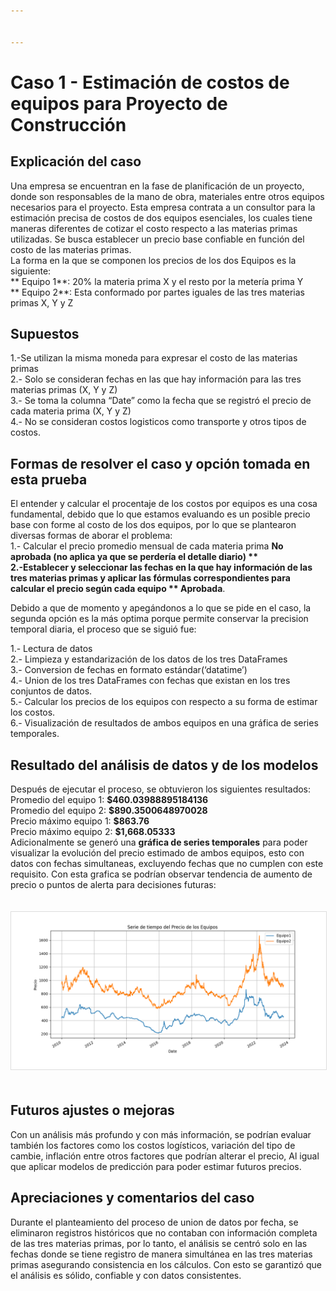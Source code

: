 ```yaml
---


---
```


<h1 id="caso-1---estimación-de-costos-de-equipos-para-proyecto-de-construcción">Caso 1 - Estimación de costos de equipos para Proyecto de Construcción</h1>
<h2 id="explicación-del-caso">Explicación del caso</h2>
<p>Una empresa se encuentran en la fase de planificación de un proyecto, donde son responsables de la mano de obra, materiales entre otros equipos necesarios para el proyecto.  Esta empresa contrata a un consultor para la estimación precisa de costos de dos equipos esenciales, los cuales tiene maneras diferentes de cotizar el costo respecto a las materias primas utilizadas. Se busca establecer un precio base confiable en función del costo de las materias primas.<br>
La forma en la que se componen los precios de los dos Equipos es la siguiente:<br>
** Equipo 1**: 20% la materia prima X y el resto por la metería prima Y<br>
** Equipo 2**: Esta conformado por partes iguales de las tres materias primas X, Y y Z</p>
<h2 id="supuestos">Supuestos</h2>
<p>1.-Se utilizan la misma moneda para expresar el costo de las materias primas<br>
2.- Solo se consideran fechas en las que hay información para las tres materias primas (X, Y y Z)<br>
3.- Se toma la columna “Date” como la fecha que se registró el precio de cada materia prima (X, Y y Z)<br>
4.- No se consideran costos logisticos como transporte y otros tipos de costos.</p>
<h2 id="formas-de-resolver-el-caso-y-opción-tomada-en-esta-prueba">Formas de resolver el caso y opción tomada en esta prueba</h2>
<p>El entender y calcular el procentaje de los costos por equipos es una cosa fundamental, debido que lo que estamos evaluando es un  posible precio base con forme al costo de los dos equipos, por lo que se plantearon diversas formas de aborar el problema:<br>
1.- Calcular el precio promedio mensual de cada materia prima <strong>No aprobada (no aplica ya que se perdería el detalle diario) **<br>
2.-Establecer y seleccionar las fechas en la que hay información de las tres materias primas y aplicar las fórmulas correspondientes para calcular el precio según cada equipo ** Aprobada</strong>.</p>
<p>Debido a que de momento y apegándonos a lo que se pide en el caso, la segunda opción es la más optima porque permite conservar la precision temporal diaria, el proceso que se siguió fue:</p>
<p>1.- Lectura de datos<br>
2.- Limpieza y estandarización de los datos de los tres DataFrames<br>
3.- Conversion de fechas en formato estándar(‘datatime’)<br>
4.- Union de los tres DataFrames  con fechas que existan en los tres conjuntos de datos.<br>
5.- Calcular los precios de los equipos con respecto a su forma de estimar los costos.<br>
6.- Visualización de resultados de ambos equipos en una gráfica de series temporales.</p>
<h2 id="resultado-del-análisis-de-datos-y-de-los-modelos">Resultado del análisis de datos y de los modelos</h2>
<p>Después de ejecutar el proceso, se obtuvieron los siguientes resultados:<br>
Promedio del equipo 1: <strong>$460.03988895184136</strong><br>
Promedio del equipo 2: <strong>$890.3500648970028</strong><br>
Precio máximo equipo 1: <strong>$863.76</strong><br>
Precio máximo equipo 2: <strong>$1,668.05333</strong><br>
Adicionalmente se generó una <strong>gráfica de series temporales</strong> para poder visualizar la evolución del precio estimado de ambos equipos, esto con datos con fechas simultaneas, excluyendo fechas que no cumplen con este requisito.  Con esta grafica se podrían observar tendencia de aumento de precio o puntos de alerta para decisiones futuras:</p>
<img src="Seriesdetiempos.png" alt="Gráfica de series temporales de precios de equipos" style="max-width: 100%; height: auto; border: 1px solid #ddd; margin: 20px 0;">
<h2 id="futuros-ajustes-o-mejoras">Futuros ajustes o mejoras</h2>
<p>Con un análisis más profundo y con más información, se podrían evaluar también los factores como los costos logísticos, variación del tipo de cambie, inflación entre otros factores que podrían alterar el precio, Al igual que aplicar modelos de predicción para poder estimar futuros precios.</p>
<h2 id="apreciaciones-y-comentarios-del-caso">Apreciaciones y comentarios del caso</h2>
<p>Durante el planteamiento del proceso de union de datos por fecha, se eliminaron registros históricos que no contaban con información completa de las tres materias primas, por lo tanto, el análisis se centró solo en las fechas donde se tiene registro de manera simultánea en las tres materias primas asegurando consistencia en los cálculos. Con esto se garantizó que el análisis es sólido, confiable y con datos consistentes.</p>

